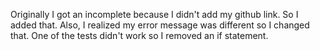Originally I got an incomplete because I didn't add my github link. So I added that.
Also, I realized my error message was different so I changed that.
One of the tests didn't work so I removed an if statement.
